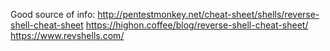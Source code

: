 Good source of info:
http://pentestmonkey.net/cheat-sheet/shells/reverse-shell-cheat-sheet
https://highon.coffee/blog/reverse-shell-cheat-sheet/
https://www.revshells.com/
